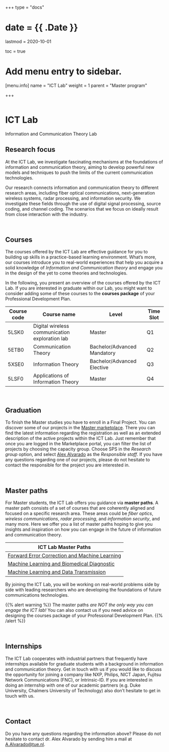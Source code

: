 +++
type = "docs"

# date = {{ .Date }}
lastmod = 2020-10-01

toc = true

# Add menu entry to sidebar.
[menu.info]
  name = "ICT Lab"
  weight = 1
  parent = "Master program"

+++


<div class="row">
  <div class="col-md-6 order-md-1 text-center text-md-left" style="vertical-align: middle; display: flex; align-items: center;">
  <div>
    <h1 class="hero-title" itemprop="headline" style="text-shadow: 0px 0px 0px rgba(0,0,0,0.0)">
      ICT Lab
    </h1>
    <div class="hero-lead" style="text-shadow: 0px 0px 0px rgba(0,0,0,0.0)">
      Information and Communication Theory Lab
    </div>
  </div>
  </div>
  <div class="col-6 mx-auto col-md-6 order-md-2 hero-media">
    <img src="/img/ictlab2.jpg" alt="">
  </div>
</div>


## Research focus
At the ICT Lab, we investigate fascinating mechanisms at the foundations of information and communication theory, aiming to develop powerful new models and techniques to push the limits of the current communication technologies.

Our research connects information and communication theory to different research areas, including fiber optical communications, next-generation wireless systems, radar processing, and information security. We investigate these fields through the use of digital signal processing, source coding, and channel coding. The scenarios that we focus on ideally result from close interaction with the industry.

<br>

## Courses
The courses offered by the ICT Lab are effective guidance for you to building up skills in a practice-based learning environment. What’s more, our courses introduce you to real-world experiences that help you acquire a solid knowledge of *Information and Communication theory* and engage you in the design of the yet to come theories and technologies.

In the following, you present an overview of the courses offered by the ICT Lab. If you are interested in graduate within our Lab, you might want to consider adding some of these courses to the **courses package** of your Professional Development Plan.

| Course code   | Course name                        | Level                       | Time Slot |
|---------------|------------------------------------|-----------------------------|-----------|
| 5LSK0         | Digital wireless communication exploration lab| Master           | Q1        |
| 5ETB0         | Communication Theory               |Bachelor/Advanced Mandatory  | Q2        |
| 5XSE0         | Information Theory                 |Bachelor/Advanced Elective   | Q3        |
| 5LSF0         | Applications of Information Theory | Master                      | Q4        |

<br>

## Graduation
To finish the Master studies you have to enroll in a Final Project. You can discover some of our projects in the <a href="https://master.ele.tue.nl/" target="_blank">Master marketplace</a>. There you can find the latest information regarding the registration as well as an extended description of the active projects within the ICT Lab. Just remember that once you are logged in the Marketplace portal, you can filter the list of projects by choosing the capacity group. Choose SPS in the *Research group* option, and select <a href="https://www.tue.nl/en/research/researchers/alex-alvarado/" target="_blank">Alex Alvarado</a> as the *Responsible staff*. If you have any questions regarding one of our projects, please do not hesitate to contact the responsible for the project you are interested in.

<br>

## Master paths
For Master students, the ICT Lab offers you guidance via **master paths**. A master path consists of a set of courses that are coherently aligned and focused on a specific research area. These areas could be  *fiber optics*, *wireless communications*, *radar processing*, and *information security*, and many more. Here we offer you a list of master paths hoping to give you insights and inspiration on how you can engage in the future of information and communication theory.

| ICT Lab Master Paths                                                                                 |
|------------------------------------------------------------------------------------------------------|
|<a href="/../files/12.InfoFigures/ictlab/Forward_Error_Correction_and_Machine_Learning.pdf">Forward Error Correction and Machine Learning</a>|
|<a href="/../files/12.InfoFigures/ictlab/Machine Learning and Biomedical Diagnostics.pdf">Machine Learning and Biomedical Diagnostic</a>   |
|<a href="/../files/12.InfoFigures/ictlab/Machine Learning and Data Transmission.pdf">Machine Learning and Data Transmission</a>       |

By joining the ICT Lab, you will be working on real-world problems side by side with leading researchers who are developing the foundations of future communications technologies.

{{% alert warning %}}
The master paths *are NOT the only way you can engage the ICT lab!*
You can also contact us if you need advice on designing the courses package of your Professional Development Plan.
{{% /alert %}}

<br>

## Internships
The ICT Lab cooperates with industrial partners that frequently have internships available for graduate students with a background in information and communication theory. Get in touch with us if you would like to discuss the opportunity for joining a company like NXP, Philips, NICT Japan, Fujitsu Network Communications (FNC), or Intrinsic-ID. If you are interested in doing an internship with one of our academic partners (e.g. Duke University, Chalmers University of Technology) also don’t hesitate to get in touch with us.

<br>

## Contact
Do you have any questions regarding the information above? Please do not hesitate to contact dr. Alex Alvarado by sending him a mail at <a href="mailto:A.Alvarado@tue.nl">A.Alvarado@tue.nl</a>.
